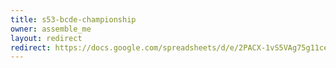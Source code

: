 ```yaml
---
title: s53-bcde-championship
owner: assemble_me
layout: redirect
redirect: https://docs.google.com/spreadsheets/d/e/2PACX-1vS5VAg75g11ceVnNbkHj5k3-_SbmGIMsrO3FiARWb7QS28Vx29FXQrcZK8C-XNjmc3p6h32ooaJY7hZ/pubhtml?gid=1
---
```


